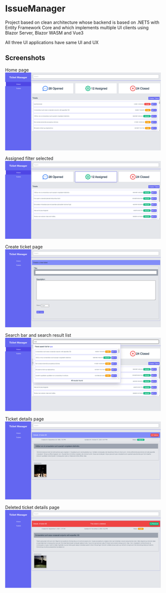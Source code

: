 # IssueManager
Project based on clean architecture whose backend is based on .NET5 with Entity Framework Core and which implements multiple UI clients using Blazor Server, Blazor WASM and Vue3

All three UI applications have same UI and UX

## Screenshots
Home page
![Alt text](screenshots/IssueManager-Client-Blazor-Server.png?raw=true "Home Page")


Assigned filter selected
![Alt text](screenshots/IssueManager-Client-Blazor-Server-Assigned-Filter.png?raw=true "Home Page")

Create ticket page
![Alt text](screenshots/IssueManager-Client-Blazor-Server-Create-Ticket.png?raw=true "Home Page")


Search bar and search result list
![Alt text](screenshots/IssueManager-Client-Blazor-Server-Search-List.png?raw=true "Home Page")


Ticket details page
![Alt text](screenshots/IssueManager-Client-Blazor-Server-Ticket-Details.png?raw=true "Home Page")


Deleted ticket details page
![Alt text](screenshots/IssueManager-Client-Blazor-Server-Deleted-Ticket.png?raw=true "Home Page")

